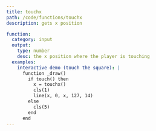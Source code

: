 ```yaml
---
title: touchx
path: /code/functions/touchx
description: gets x position

function:
  category: input
  output:
    type: number
    desc: the x position where the player is touching
  examples:
    interactive demo (touch the square): |
      function _draw()
        if touch() then
          x = touchx()
          cls(1)
          line(x, 0, x, 127, 14)
        else
          cls(5)
        end
      end
---
```

